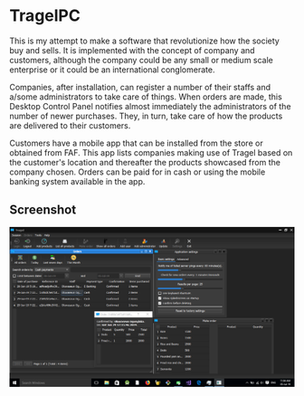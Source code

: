 # TragelPC

This is my attempt to make a software that revolutionize how the society buy and sells. It is implemented with the concept of company and customers, although the company could be any small or medium scale enterprise or it could be an international conglomerate.

Companies, after installation, can register a number of their staffs and a/some administrators to take care of things. When orders are made, this Desktop Control Panel notifies almost immediately the administrators of the number of newer purchases. They, in turn, take care of how the products are delivered to their customers.

Customers have a mobile app that can be installed from the store or obtained from FAF. This app lists companies making use of Tragel based on the customer's location and thereafter the products showcased from the company chosen. Orders can be paid for in cash or using the mobile  banking system available in the app.

## Screenshot
![alt text](images/screenshot.png "Screenshot")

